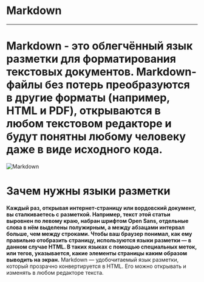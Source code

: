 # Markdown
--------
# **Markdown** - это облегчённый язык разметки для форматирования текстовых документов. Markdown-файлы без потерь преобразуются в другие форматы (например, HTML и PDF), открываются в любом текстовом редакторе и будут понятны любому человеку даже в виде исходного кода.  
![Markdown](https://upload.wikimedia.org/wikipedia/commons/thumb/4/48/Markdown-mark.svg/1024px-Markdown-mark.svg.png)

# Зачем нужны языки разметки
**Каждый раз, открывая интернет-страницу или вордовский документ, вы сталкиваетесь с разметкой. Например, текст этой статьи выровнен по левому краю, набран шрифтом Open Sans, отдельные слова в нём выделены полужирным, а между абзацами интервал больше, чем между строками.
Чтобы ваш браузер понимал, как ему правильно отобразить страницу, используются языки разметки — в данном случае HTML. В таких языках с помощью специальных меток, или тегов, указывается, какие элементы страницы каким образом выводить на экран.**
Markdown — удобочитаемый язык разметки, который прозрачно конвертируется в HTML. Его можно открывать и изменять в любом редакторе текста.

 
 

